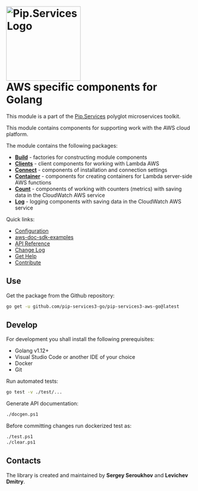 # <img src="https://uploads-ssl.webflow.com/5ea5d3315186cf5ec60c3ee4/5edf1c94ce4c859f2b188094_logo.svg" alt="Pip.Services Logo" width="200"> <br/> AWS specific components for Golang


This module is a part of the [Pip.Services](http://pipservices.org) polyglot microservices toolkit.

This module contains components for supporting work with the AWS cloud platform.

The module contains the following packages:
- [**Build**](https://godoc.org/github.com/pip-services3-go/pip-services3-aws-go/build) - factories for constructing module components
- [**Clients**](https://godoc.org/github.com/pip-services3-go/pip-services3-aws-go/clients) - client components for working with Lambda AWS
- [**Connect**](https://godoc.org/github.com/pip-services3-go/pip-services3-aws-go/connect) - components of installation and connection settings
- [**Container**](https://godoc.org/github.com/pip-services3-go/pip-services3-aws-go/container) - components for creating containers for Lambda server-side AWS functions
- [**Count**](https://godoc.org/github.com/pip-services3-go/pip-services3-aws-go/count) - components of working with counters (metrics) with saving data in the CloudWatch AWS service
- [**Log**](https://godoc.org/github.com/pip-services3-go/pip-services3-aws-go/log) - logging components with saving data in the CloudWatch AWS service

<a name="links"></a> Quick links:

* [Configuration](https://www.pipservices.org/recipies/configuration)
* [aws-doc-sdk-examples](https://github.com/awsdocs/aws-doc-sdk-examples/tree/master/lambda_functions/blank-go)
* [API Reference](https://godoc.org/github.com/pip-services3-go/pip-services3-aws-go/)
* [Change Log](CHANGELOG.md)
* [Get Help](https://www.pipservices.org/community/help)
* [Contribute](https://www.pipservices.org/community/contribute)

## Use

Get the package from the Github repository:
```bash
go get -u github.com/pip-services3-go/pip-services3-aws-go@latest
```

## Develop

For development you shall install the following prerequisites:
* Golang v1.12+
* Visual Studio Code or another IDE of your choice
* Docker
* Git

Run automated tests:
```bash
go test -v ./test/...
```

Generate API documentation:
```bash
./docgen.ps1
```

Before committing changes run dockerized test as:
```bash
./test.ps1
./clear.ps1
```

## Contacts

The library is created and maintained by **Sergey Seroukhov** and **Levichev Dmitry**.